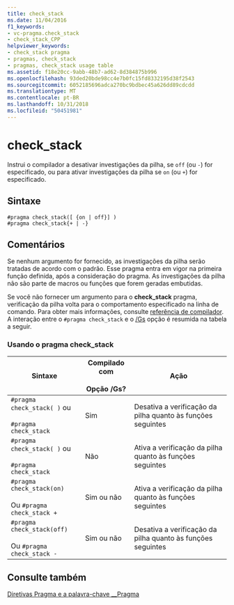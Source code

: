 ```yaml
---
title: check_stack
ms.date: 11/04/2016
f1_keywords:
- vc-pragma.check_stack
- check_stack_CPP
helpviewer_keywords:
- check_stack pragma
- pragmas, check_stack
- pragmas, check_stack usage table
ms.assetid: f18e20cc-9abb-48b7-ad62-8d384875b996
ms.openlocfilehash: 93ded20bde98cc4e7b0fc15fd8332195d38f2543
ms.sourcegitcommit: 6052185696adca270bc9bdbec45a626dd89cdcdd
ms.translationtype: MT
ms.contentlocale: pt-BR
ms.lasthandoff: 10/31/2018
ms.locfileid: "50451981"
---
```

# <a name="checkstack"></a>check_stack
Instrui o compilador a desativar investigações da pilha, se `off` (ou `-`) for especificado, ou para ativar investigações da pilha se `on` (ou `+`) for especificado.

## <a name="syntax"></a>Sintaxe

```
#pragma check_stack([ {on | off}] )
#pragma check_stack{+ | -}
```

## <a name="remarks"></a>Comentários

Se nenhum argumento for fornecido, as investigações da pilha serão tratadas de acordo com o padrão. Esse pragma entra em vigor na primeira função definida, após a consideração do pragma. As investigações da pilha não são parte de macros ou funções que forem geradas embutidas.

Se você não fornecer um argumento para o **check_stack** pragma, verificação da pilha volta para o comportamento especificado na linha de comando. Para obter mais informações, consulte [referência de compilador](../build/reference/compiler-options.md). A interação entre o `#pragma check_stack` e o [/Gs](../build/reference/gs-control-stack-checking-calls.md) opção é resumida na tabela a seguir.

### <a name="using-the-checkstack-pragma"></a>Usando o pragma check_stack

|Sintaxe|Compilado com<br /><br /> Opção /Gs?|Ação|
|------------|------------------------------------|------------|
|`#pragma check_stack( )` ou<br /><br /> `#pragma check_stack`|Sim|Desativa a verificação da pilha quanto às funções seguintes|
|`#pragma check_stack( )` ou<br /><br /> `#pragma check_stack`|Não|Ativa a verificação da pilha quanto às funções seguintes|
|`#pragma check_stack(on)`<br /><br /> Ou `#pragma check_stack +`|Sim ou não|Ativa a verificação da pilha quanto às funções seguintes|
|`#pragma check_stack(off)`<br /><br /> Ou `#pragma check_stack -`|Sim ou não|Desativa a verificação da pilha quanto às funções seguintes|

## <a name="see-also"></a>Consulte também

[Diretivas Pragma e a palavra-chave __Pragma](../preprocessor/pragma-directives-and-the-pragma-keyword.md)